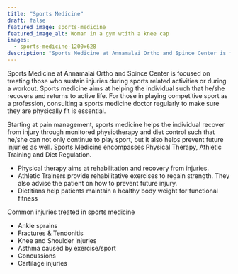 ```yaml
---
title: "Sports Medicine"
draft: false
featured_image: sports-medicine
featured_image_alt: Woman in a gym wtith a knee cap
images:
  - sports-medicine-1200x628
description: "Sports Medicine at Annamalai Ortho and Spince Center is focused on treating those who sustain injuries during sports related activities or during a workout. Sports medicine aims at helping the individual such that he/she recovers and returns to active life."
---
```


Sports Medicine at Annamalai Ortho and Spince Center is focused on treating those who sustain injuries during sports related activities or during a workout. Sports medicine aims at helping the individual such that he/she recovers and returns to active life. <!--more--> For those in playing competitive sport as a profession, consulting a sports medicine doctor regularly to make sure they are physically fit is essential.

Starting at pain management, sports medicine helps the individual recover from injury through monitored physiotherapy and diet control such that he/she can not only continue to play sport, but it also helps prevent future injuries as well. Sports Medicine encompasses Physical Therapy, Athletic Training and Diet Regulation.

- Physical therapy aims at rehabilitation and recovery from injuries.
- Athletic Trainers provide rehabilitative exercises to regain strength. They also advise the patient on how to prevent future injury.
- Dietitians help patients maintain a healthy body weight for functional fitness

Common injuries treated in sports medicine

- Ankle sprains
- Fractures & Tendonitis
- Knee and Shoulder injuries
- Asthma caused by exercise/sport
- Concussions
- Cartilage injuries
